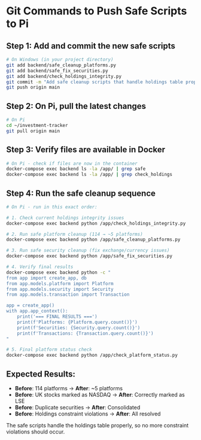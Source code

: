 # Git Commands to Push Safe Scripts to Pi

## Step 1: Add and commit the new safe scripts
```bash
# On Windows (in your project directory)
git add backend/safe_cleanup_platforms.py
git add backend/safe_fix_securities.py  
git add backend/check_holdings_integrity.py
git commit -m "Add safe cleanup scripts that handle holdings table properly"
git push origin main
```

## Step 2: On Pi, pull the latest changes
```bash
# On Pi
cd ~/investment-tracker
git pull origin main
```

## Step 3: Verify files are available in Docker
```bash
# On Pi - check if files are now in the container
docker-compose exec backend ls -la /app/ | grep safe
docker-compose exec backend ls -la /app/ | grep check_holdings
```

## Step 4: Run the safe cleanup sequence
```bash
# On Pi - run in this exact order:

# 1. Check current holdings integrity issues
docker-compose exec backend python /app/check_holdings_integrity.py

# 2. Run safe platform cleanup (114 → ~5 platforms)
docker-compose exec backend python /app/safe_cleanup_platforms.py

# 3. Run safe security cleanup (fix exchange/currency issues)
docker-compose exec backend python /app/safe_fix_securities.py

# 4. Verify final results
docker-compose exec backend python -c "
from app import create_app, db
from app.models.platform import Platform
from app.models.security import Security
from app.models.transaction import Transaction

app = create_app()
with app.app_context():
    print('=== FINAL RESULTS ===')
    print(f'Platforms: {Platform.query.count()}')
    print(f'Securities: {Security.query.count()}')
    print(f'Transactions: {Transaction.query.count()}')
"

# 5. Final platform status check
docker-compose exec backend python /app/check_platform_status.py
```

## Expected Results:
- **Before**: 114 platforms → **After**: ~5 platforms
- **Before**: UK stocks marked as NASDAQ → **After**: Correctly marked as LSE
- **Before**: Duplicate securities → **After**: Consolidated
- **Before**: Holdings constraint violations → **After**: All resolved

The safe scripts handle the holdings table properly, so no more constraint violations should occur.